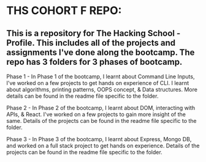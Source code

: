 # THS COHORT F REPO:

## This is a repository for The Hacking School - Profile. This includes all of the projects and assignments I've done along the bootcamp. The repo has 3 folders for 3 phases of bootcamp. 

Phase 1 - In Phase 1 of the bootcamp, I learnt about Command Line Inputs, I've worked on a few projects to get hands on experience of CLI. I learnt about algorithms, printing patterns, OOPS concept, & Data structures. More details can be found in the readme file specific to the folder.

Phase 2 - In Phase 2 of the bootcamp, I learnt about DOM, interacting with APIs, & React. I've worked on a few projects to gain more insight of the same. Details of the projects can be found in the readme file specific to the folder.

Phase 3 - In Phase 3 of the bootcamp, I learnt about Express, Mongo DB, and worked on a full stack project to get hands on experience. Details of the projects can be found in the readme file specific to the folder.
